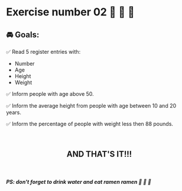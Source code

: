 # **Exercise number 02** :metal: :metal: :metal:

## :oncoming_automobile: **Goals**:  

:white_check_mark: Read 5 register entries with:   
- Number 
- Age
- Height
- Weight
  
:white_check_mark: Inform people with age above 50.

:white_check_mark: Inform the average height from people with age between 10 and 20 years. 

:white_check_mark: Inform the percentage of people with weight less then 88 pounds.

<br>

## <center>AND THAT'S IT!!!

<br>

##### ***PS: don't forget to drink water and eat ramen***  ramen :ramen: :ramen: :ramen:
 






